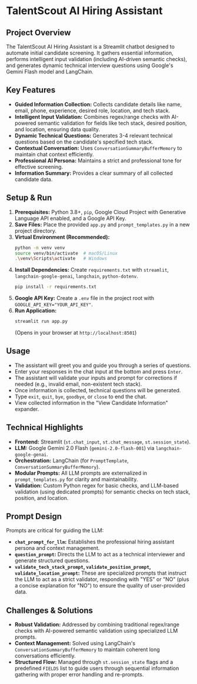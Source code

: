 # TalentScout AI Hiring Assistant

## Project Overview

The TalentScout AI Hiring Assistant is a Streamlit chatbot designed to automate initial candidate screening. It gathers essential information, performs intelligent input validation (including AI-driven semantic checks), and generates dynamic technical interview questions using Google's Gemini Flash model and LangChain.

## Key Features

* **Guided Information Collection:** Collects candidate details like name, email, phone, experience, desired role, location, and tech stack.
* **Intelligent Input Validation:** Combines regex/range checks with AI-powered semantic validation for fields like tech stack, desired position, and location, ensuring data quality.
* **Dynamic Technical Questions:** Generates 3-4 relevant technical questions based on the candidate's specified tech stack.
* **Contextual Conversation:** Uses `ConversationSummaryBufferMemory` to maintain chat context efficiently.
* **Professional AI Persona:** Maintains a strict and professional tone for effective screening.
* **Information Summary:** Provides a clear summary of all collected candidate data.

## Setup & Run

1.  **Prerequisites:** Python 3.8+, `pip`, Google Cloud Project with Generative Language API enabled, and a Google API Key.
2.  **Save Files:** Place the provided `app.py` and `prompt_templates.py` in a new project directory.
3.  **Virtual Environment (Recommended):**
    ```bash
    python -m venv venv
    source venv/bin/activate  # macOS/Linux
    .\venv\Scripts\activate   # Windows
    ```
4.  **Install Dependencies:** Create `requirements.txt` with `streamlit`, `langchain-google-genai`, `langchain`, `python-dotenv`.
    ```bash
    pip install -r requirements.txt
    ```
5.  **Google API Key:** Create a `.env` file in the project root with `GOOGLE_API_KEY="YOUR_API_KEY"`.
6.  **Run Application:**
    ```bash
    streamlit run app.py
    ```
    (Opens in your browser at `http://localhost:8501`)

## Usage

* The assistant will greet you and guide you through a series of questions.
* Enter your responses in the chat input at the bottom and press `Enter`.
* The assistant will validate your inputs and prompt for corrections if needed (e.g., invalid email, non-existent tech stack).
* Once information is collected, technical questions will be generated.
* Type `exit`, `quit`, `bye`, `goodbye`, or `close` to end the chat.
* View collected information in the "View Candidate Information" expander.

## Technical Highlights

* **Frontend:** Streamlit (`st.chat_input`, `st.chat_message`, `st.session_state`).
* **LLM:** Google Gemini 2.0 Flash (`gemini-2.0-flash-001`) via `langchain-google-genai`.
* **Orchestration:** LangChain (for `PromptTemplate`, `ConversationSummaryBufferMemory`).
* **Modular Prompts:** All LLM prompts are externalized in `prompt_templates.py` for clarity and maintainability.
* **Validation:** Custom Python regex for basic checks, and LLM-based validation (using dedicated prompts) for semantic checks on tech stack, position, and location.

## Prompt Design

Prompts are critical for guiding the LLM:
* **`chat_prompt_for_llm`:** Establishes the professional hiring assistant persona and context management.
* **`question_prompt`:** Directs the LLM to act as a technical interviewer and generate structured questions.
* **`validate_tech_stack_prompt`, `validate_position_prompt`, `validate_location_prompt`:** These are specialized prompts that instruct the LLM to act as a strict validator, responding with "YES" or "NO" (plus a concise explanation for "NO") to ensure the quality of user-provided data.

## Challenges & Solutions

* **Robust Validation:** Addressed by combining traditional regex/range checks with AI-powered semantic validation using specialized LLM prompts.
* **Context Management:** Solved using LangChain's `ConversationSummaryBufferMemory` to maintain coherent long conversations efficiently.
* **Structured Flow:** Managed through `st.session_state` flags and a predefined `FIELDS` list to guide users through sequential information gathering with proper error handling and re-prompts.
